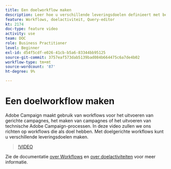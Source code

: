```yaml
---
title: Een doelworkflow maken
description: Leer hoe u verschillende leveringsdoelen definieert met behulp van een doelworkflows.
feature: Workflows, doelactiviteit, Query-editor
kt: 2174
doc-type: feature video
activity: use
team: DOC
role: Business Practitioner
level: Beginner
exl-id: d54f5cdf-e026-41cb-b5a6-83344bb95125
source-git-commit: 3757eaf573dab5139bad084b664475c6a7de4b02
workflow-type: tm+mt
source-wordcount: '87'
ht-degree: 9%

---
```


# Een doelworkflow maken

Adobe Campaign maakt gebruik van workflows voor het uitvoeren van gerichte campagnes, het maken van campagnes of het uitvoeren van technische Adobe Campaign-processen. In deze video zullen we ons richten op workflows die als doel hebben. Met doelgerichte workflows kunt u verschillende leveringsdoelen maken.

>[!VIDEO](https://video.tv.adobe.com/v/25605?quality=12)

Zie de documentatie [over Workflows](https://experienceleague.adobe.com/docs/campaign-classic/using/automating-with-workflows/introduction/about-workflows.html)
en [over doelactiviteiten](https://experienceleague.adobe.com/docs/campaign-classic/using/automating-with-workflows/targeting-activities/about-targeting-activities.html) voor meer informatie.
